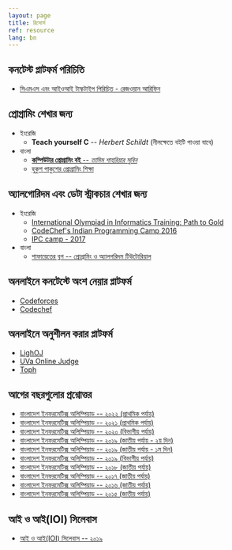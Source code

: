 ```yaml
---
layout: page
title: রিসোর্স
ref: resource
lang: bn
---
```

## কনটেস্ট প্লাটফর্ম পরিচিতি
- [সিএমএস এবং আইওআই টাস্কটাইপ পিরিচিত - রেজওয়ান আরিফিন](https://drive.google.com/file/d/1m5phmsXbWk8rG2dShX8CuPltrrzxLdy2/view)

## প্রোগ্রামিং শেখার জন্য
- ইংরেজি
    - **Teach yourself C** -- *Herbert Schildt* (নীলক্ষেতে বইটি পাওয়া যাবে)
- বাংলা
    - [**কম্পিউটার প্রোগ্রামিং বই** -- *তামিম শাহ‍রিয়ার সুবিন*](https://cpbook.subeen.com/)
    - [হুকুশ পাকুশের প্রোগ্রামিং শিক্ষা](http://hukush-pakush.com/)


## অ্যালগোরিদম এবং ডেটা স্ট্রাকচার শেখার জন্য
- ইংরেজি
    - [International Olympiad in Informatics Training: Path to Gold](https://www.commonlounge.com/discussion/c43e82881eb94fac9dca4140cf4b31d0)
    - [CodeChef's Indian Programming Camp 2016](https://www.youtube.com/playlist?list=PLi0ZM-RCX5nsTc2Z6woHr5qoF6n3b-thO)
    - [IPC camp - 2017](https://www.youtube.com/playlist?list=PLi0ZM-RCX5nvImim3_ilsdLOtDDkOWt-X)
- বাংলা
    - [শাফায়েতের ব্লগ -- প্রোগ্রামিং ও অ্যালগরিদম টিউটোরিয়াল](http://www.shafaetsplanet.com/)

## অনলাইনে কনটেস্টে অংশ নেয়ার প্লাটফর্ম
- [Codeforces](https://codeforces.com/)
- [Codechef](https://www.codechef.com/)

## অনলাইনে অনুশীলন করার প্লাটফর্ম
- [LighOJ](http://lightoj.com)
- [UVa Online Judge](https://uva.onlinejudge.org/)
- [Toph](https://toph.co/)

## আগের বছরগুলোর প্রশ্নোত্তর
- [বাংলাদেশ ইনফরমেটিক্স অলিম্পিয়াড -- ২০২২ (প্রাথমিক পর্যায়)](https://drive.google.com/drive/folders/1nkh8Sv_es4_Q2nuqzUeo5pnY8PXkoW5-)
- [বাংলাদেশ ইনফরমেটিক্স অলিম্পিয়াড -- ২০২১ (প্রাথমিক পর্যায়)](https://drive.google.com/drive/folders/1WLIbHIwhxAE1gTaCvgwAuwfkj_OrVKud)
- [বাংলাদেশ ইনফরমেটিক্স অলিম্পিয়াড -- ২০২০ (বিভাগীয় পর্যায়)](https://drive.google.com/open?id=1J98WZ4Hmpggx-HwHgcji8cQZQ_faPDYG)
- [বাংলাদেশ ইনফরমেটিক্স অলিম্পিয়াড -- ২০১৯ (জাতীয় পর্যায় - ২য় দিন)](https://docs.google.com/document/d/1ObRhrhtqo-RjjCqv9uLsMotuKt0ui1oKIs03UzRu8XU)
- [বাংলাদেশ ইনফরমেটিক্স অলিম্পিয়াড -- ২০১৯ (জাতীয় পর্যায় - ১ম দিন)](https://docs.google.com/document/d/1oOG5mFI45T4oTcsf604bitzPF8rSe5DWDJqLcIcSqVo)
- [বাংলাদেশ ইনফরমেটিক্স অলিম্পিয়াড -- ২০১৯ (বিভাগীয় পর্যায়)](https://drive.google.com/drive/u/0/folders/1GIgSt24SjkTWgBNG0gikJCjQVD8g4vYj)
- [বাংলাদেশ ইনফরমেটিক্স অলিম্পিয়াড -- ২০১৮ (জাতীয় পর্যায়)](https://drive.google.com/drive/u/2/folders/13zM9OVnBsKXgGaZJrVQ1KPcQxENp59N8)
- [বাংলাদেশ ইনফরমেটিক্স অলিম্পিয়াড -- ২০১৭ (জাতীয় পর্যায়)](https://drive.google.com/drive/u/2/folders/0B1o0gxWv12-vOFN2c08wR0hFaEE)
- [বাংলাদেশ ইনফরমেটিক্স অলিম্পিয়াড -- ২০১৬ (জাতীয় পর্যায়)](https://drive.google.com/drive/u/2/folders/0B1o0gxWv12-vV2I3U0wtQ0cyS28)
- [বাংলাদেশ ইনফরমেটিক্স অলিম্পিয়াড -- ২০১৫ (জাতীয় পর্যায়)](https://drive.google.com/drive/u/2/folders/1jsdw97i9WN0EQ5mdCK0UQKCl9oH8SGxV)

## আই ও আই(IOI) সিলেবাস
- [আই ও আই(IOI) সিলেবাস -- ২০১৯](https://people.ksp.sk/~misof/ioi-syllabus/ioi-syllabus-2019.pdf)
